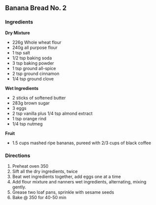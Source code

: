 ## Banana Bread No. 2

### Ingredients

**Dry Mixture**

* 226g Whole wheat flour
* 240g all purpose flour
* 1 tsp salt
* 1/2 tsp baking soda
* 3 tsp baking powder
* 1 tsp ground all-spice
* 2 tsp ground cinnamon
* 1/4 tsp ground clove


**Wet Ingredients**

* 2 sticks of softened butter
* 283g brown sugar
* 3 eggs
* 2 tsp vanilla plus 1/4 tsp almond extract
* 1 tsp orange rind
* 1/4 tsp nutmeg

**Fruit**

* 1.5 cups mashed ripe bananas, pureed with 2/3 cups of black coffee

### Directions
1. Preheat oven 350
2. Sift all the dry ingredients, twice
3. Beat wet ingredients together, add eggs one at a time
4. Add flour mixture and nanners wet ingredients, alternating, mixing gently.
5. Grease two loaf pans, sprinkle with sesame seeds
6. Bake @ 350 for 40-50 min